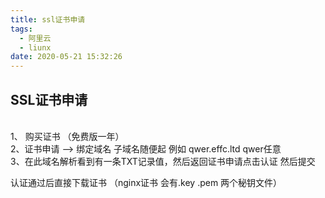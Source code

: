 ```yaml
---
title: ssl证书申请
tags:
  - 阿里云
  - liunx
date: 2020-05-21 15:32:26
---
```

## SSL证书申请
<br/>1、 购买证书 （免费版一年）<br/>
2、证书申请   --> 绑定域名    子域名随便起   例如     qwer.effc.ltd    qwer任意
<br/>3、在此域名解析看到有一条TXT记录值，然后返回证书申请点击认证  然后提交<br/>

认证通过后直接下载证书   （nginx证书    会有.key    .pem  两个秘钥文件）